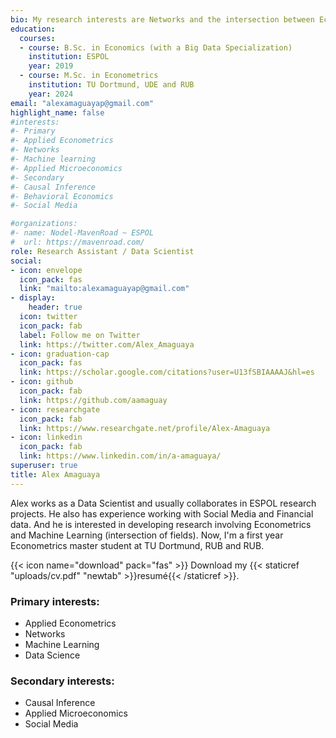 ```yaml
---
bio: My research interests are Networks and the intersection between Econometrics and Machine Learning.
education:
  courses:
  - course: B.Sc. in Economics (with a Big Data Specialization)
    institution: ESPOL
    year: 2019
  - course: M.Sc. in Econometrics
    institution: TU Dortmund, UDE and RUB
    year: 2024
email: "alexamaguayap@gmail.com"
highlight_name: false
#interests:
#- Primary
#- Applied Econometrics
#- Networks
#- Machine learning
#- Applied Microeconomics
#- Secondary
#- Causal Inference
#- Behavioral Economics
#- Social Media

#organizations:
#- name: Nodel-MavenRoad ~ ESPOL
#  url: https://mavenroad.com/
role: Research Assistant / Data Scientist
social:
- icon: envelope
  icon_pack: fas
  link: "mailto:alexamaguayap@gmail.com"
- display:
    header: true
  icon: twitter
  icon_pack: fab
  label: Follow me on Twitter
  link: https://twitter.com/Alex_Amaguaya
- icon: graduation-cap
  icon_pack: fas
  link: https://scholar.google.com/citations?user=U13fSBIAAAAJ&hl=es
- icon: github
  icon_pack: fab
  link: https://github.com/aamaguay
- icon: researchgate
  icon_pack: fab
  link: https://www.researchgate.net/profile/Alex-Amaguaya
- icon: linkedin
  icon_pack: fab
  link: https://www.linkedin.com/in/a-amaguaya/
superuser: true
title: Alex Amaguaya
---
```


Alex works as a Data Scientist and usually collaborates in ESPOL research projects. He also has experience working with Social Media and Financial data. And he is interested in developing research involving Econometrics and Machine Learning (intersection of fields). Now, I'm a first year Econometrics master student at TU Dortmund, RUB and RUB.

{{< icon name="download" pack="fas" >}} Download my {{< staticref "uploads/cv.pdf" "newtab" >}}resumé{{< /staticref >}}.

###  **Primary interests**:
  - Applied Econometrics
  - Networks
  - Machine Learning
  - Data Science
###  **Secondary interests**:
  - Causal Inference
  - Applied Microeconomics
  - Social Media

